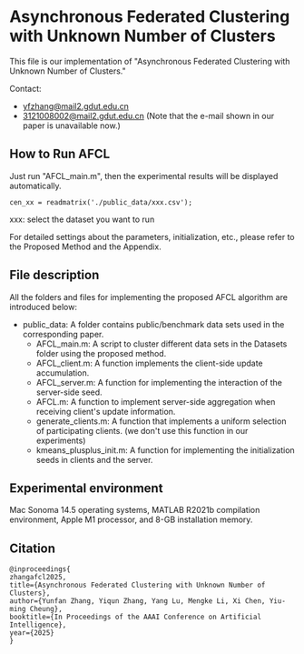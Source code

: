 # Asynchronous Federated Clustering with Unknown Number of Clusters

This file is our implementation of  "Asynchronous Federated Clustering with Unknown Number of Clusters."

Contact: 
- yfzhang@mail2.gdut.edu.cn
- 3121008002@mail2.gdut.edu.cn
(Note that the e-mail shown in our paper is unavailable now.)



## How to Run AFCL

Just run "AFCL_main.m", then the experimental results will be displayed automatically. 

```
cen_xx = readmatrix('./public_data/xxx.csv');
```
xxx: select the dataset you want to run

For detailed settings about the parameters, initialization, etc., please refer to the Proposed Method and the Appendix.


## File description

All the folders and files for implementing the proposed AFCL algorithm are introduced below:
- public_data: A folder contains public/benchmark data sets used in the corresponding paper.
   - AFCL_main.m: A script to cluster different data sets in the Datasets folder using the proposed method.
   - AFCL_client.m: A function implements the client-side update accumulation. 
   - AFCL_server.m: A function for implementing the interaction of the server-side seed.
   - AFCL.m: A function to implement server-side aggregation when receiving client's update information.
   - generate_clients.m: A function that implements a uniform selection of participating clients. (we don't use this function in our experiments)
   - kmeans_plusplus_init.m: A function for implementing the initialization seeds in clients and the server.

## Experimental environment
Mac Sonoma 14.5 operating systems, MATLAB R2021b compilation environment, Apple M1 processor, and 8-GB installation memory.

## Citation

```
@inproceedings{
zhangafcl2025,
title={Asynchronous Federated Clustering with Unknown Number of Clusters},
author={Yunfan Zhang, Yiqun Zhang, Yang Lu, Mengke Li, Xi Chen, Yiu-ming Cheung},
booktitle={In Proceedings of the AAAI Conference on Artificial Intelligence},
year={2025}
}
```
